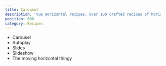```yaml
---
title: Carousel
description: 'Vue Horizontal recipes, over 100 crafted recipes of horizontal layout with various design choices and control mechanisms ready for your needs.'
position: 600
category: Recipes
---
```


* Carousel
* Autoplay
* Slides
* Slideshow
* The moving horizontal thingy

```vue[] import=recipes/carousel/recipes-carousel-full.vue padding=0 zoom
```
